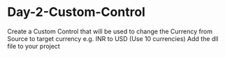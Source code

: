 # Day-2-Custom-Control
Create a Custom Control that will be used to change the Currency from Source to target currency e.g. INR to USD (Use 10 currencies)
Add the dll file to your project
